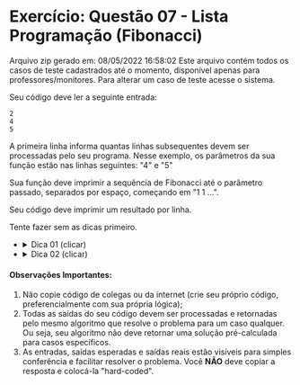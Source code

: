 # Exercício: Questão 07 - Lista Programação (Fibonacci)

Arquivo zip gerado em: 08/05/2022 16:58:02 
Este arquivo contém todos os casos de teste cadastrados até o momento, disponível apenas para professores/monitores. 
Para alterar um caso de teste acesse o sistema. 


Seu código deve ler a seguinte entrada:
```
2
4
5
```
A primeira linha informa quantas linhas subsequentes devem ser processadas pelo seu programa. Nesse exemplo, os parâmetros da sua função estão nas linhas seguintes: "4" e "5"

Sua função deve imprimir a sequência de Fibonacci até o parâmetro passado, separados por espaço, começando em "1 1 ...".

Seu código deve imprimir um resultado por linha.


Tente fazer sem as dicas primeiro.

- <details><summary>Dica 01 (clicar)</summary> Mais simples por vezes pode ser melhor. </details>


- <details>
  <summary>Dica 02  (clicar)</summary>
  ```
  unsigned int
   ```
</details>


#### Observações Importantes:

1. Não copie código de colegas ou da internet (crie seu próprio código, preferencialmente com sua própria lógica);
2. Todas as saídas do seu código devem ser processadas e retornadas pelo mesmo algoritmo que resolve o problema para um caso qualquer. Ou seja, seu algoritmo não deve retornar uma solução pré-calculada para casos específicos.
3. As entradas, saídas esperadas e saídas reais estão visíveis para simples conferência e facilitar resolver o problema. Você **NÃO** deve copiar a resposta e colocá-la "hard-coded".
